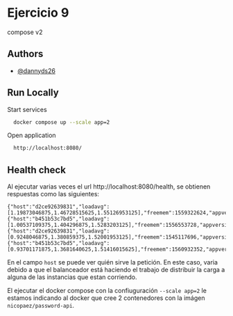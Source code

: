 
# Ejercicio 9

compose v2

## Authors

- [@dannyds26](https://www.github.com/dannyds26)

## Run Locally

Start services

```bash
  docker compose up --scale app=2
```

Open application

```bash
  http://localhost:8080/
```

## Health check

Al ejecutar varias veces el url http://localhost:8080/health, se obtienen respuestas como las siguientes:

```
{"host":"d2ce92639831","loadavg":[1.19873046875,1.46728515625,1.55126953125],"freemem":1559322624,"appversion":"1.0.0"}
{"host":"b451b53c7bd5","loadavg":[1.00537109375,1.404296875,1.5283203125],"freemem":1556553728,"appversion":"1.0.0"}
{"host":"d2ce92639831","loadavg":[0.9248046875,1.380859375,1.52001953125],"freemem":1545117696,"appversion":"1.0.0"}
{"host":"b451b53c7bd5","loadavg":[0.93701171875,1.3681640625,1.51416015625],"freemem":1560932352,"appversion":"1.0.0"}
```

En el campo `host` se puede ver quién sirve la petición. En este caso, varia debido a que el balanceador está haciendo el trabajo de distribuir la carga a alguna de las instancias que estan corriendo.

El ejecutar el docker compose con la confiuguración `--scale app=2` le estamos indicando al docker que cree 2 contenedores con la imágen `nicopaez/password-api`.